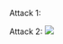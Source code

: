 Attack 1:
<script>
    console.error('COMPROMISED by Attack 1!');
    alert(COMPROMISED by Attack 1!');
</script>

Attack 2:
<img src='><script>console.log("COMPROMISED by Attack 2!");alert("COMPROMISED by Attack 2!");</script>'/>
